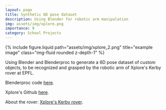 ```yaml
---
layout: page
title: Synthetic 6D pose dataset
description: Using Blender for robotic arm manipulation
img: assets/img/xplore.png
importance: 9
category: School Projects
---
```



<div class="row justify-content-center">
    <div class="col-sm-12 mt-3 mt-md-0">
        {% include figure.liquid path="assets/img/xplore_2.png" title="example image" class="img-fluid rounded z-depth-1" %}
    </div>
</div>

Using Blender and Blenderproc to generate a 6D pose dataset of custom objects, to be recognized and grasped by the robotic arm of Xplore's Kerby rover at EPFL.

Blenderproc code <a href="https://github.com/nlugon/blenderproc-6d-dataset">here</a>.

Xplore's Github <a href="https://github.com/EPFLXplore">here</a>.

About the rover: <a href="https://epfl-xplore.ch/kerby-project/">Xplore's Kerby rover</a>.


